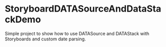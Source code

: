 # StoryboardDATASourceAndDataStackDemo

Simple project to show how to use DATASource and DATAStack with Storyboards and custom date parsing.
